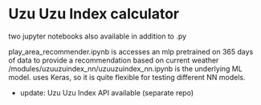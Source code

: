 # Uzu Uzu Index calculator

two jupyter notebooks also available in addition to .py

play_area_recommender.ipynb is accesses an mlp pretrained on 365 days of data to provide a recommendation based on current weather
/modules/uzuuzuindex_nn/uzuuzuindex_nn.ipynb is the underlying ML model. uses Keras, so it is quite flexible for testing different NN models.

- update: Uzu Uzu Index API available (separate repo)
